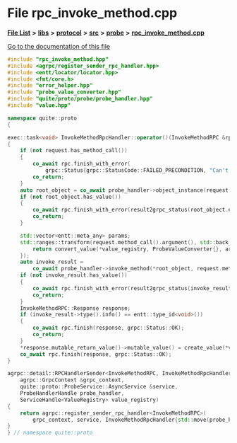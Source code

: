 

# File rpc\_invoke\_method.cpp

[**File List**](files.md) **>** [**libs**](dir_6719ab1f1f7655efc2fa43f7eb574fd1.md) **>** [**protocol**](dir_256d27db1e44b9b04d67f4c92d3fc698.md) **>** [**src**](dir_62c749a433f68b441b7c0425b5469d66.md) **>** [**probe**](dir_8a7b54f280cdd6b46c67f9938f379d86.md) **>** [**rpc\_invoke\_method.cpp**](rpc__invoke__method_8cpp.md)

[Go to the documentation of this file](rpc__invoke__method_8cpp.md)


```C++
#include "rpc_invoke_method.hpp"
#include <agrpc/register_sender_rpc_handler.hpp>
#include <entt/locator/locator.hpp>
#include <fmt/core.h>
#include "error_helper.hpp"
#include "probe_value_converter.hpp"
#include "quite/proto/probe/probe_handler.hpp"
#include "value.hpp"

namespace quite::proto
{

exec::task<void> InvokeMethodRpcHandler::operator()(InvokeMethodRPC &rpc, const InvokeMethodRPC::Request &request) const
{
    if (not request.has_method_call())
    {
        co_await rpc.finish_with_error(
            grpc::Status{grpc::StatusCode::FAILED_PRECONDITION, "Can't invoke a method without a passed method."});
        co_return;
    }
    auto root_object = co_await probe_handler->object_instance(request.object_id());
    if (not root_object.has_value())
    {
        co_await rpc.finish_with_error(result2grpc_status(root_object.error()));
        co_return;
    }

    std::vector<entt::meta_any> params;
    std::ranges::transform(request.method_call().argument(), std::back_inserter(params), [this](auto &&arg) {
        return convert_value(*value_registry, ProbeValueConverter{}, arg);
    });
    auto invoke_result =
        co_await probe_handler->invoke_method(*root_object, request.method_call().method_name(), std::move(params));
    if (not invoke_result.has_value())
    {
        co_await rpc.finish_with_error(result2grpc_status(invoke_result.error()));
        co_return;
    }
    InvokeMethodRPC::Response response;
    if (invoke_result->type().info() == entt::type_id<void>())
    {
        co_await rpc.finish(response, grpc::Status::OK);
        co_return;
    }
    *response.mutable_return_value()->mutable_value() = create_value(*value_registry, *invoke_result);
    co_await rpc.finish(response, grpc::Status::OK);
}

agrpc::detail::RPCHandlerSender<InvokeMethodRPC, InvokeMethodRpcHandler> make_rpc_invoke_method(
    agrpc::GrpcContext &grpc_context,
    quite::proto::ProbeService::AsyncService &service,
    ProbeHandlerHandle probe_handler,
    ServiceHandle<ValueRegistry> value_registry)
{
    return agrpc::register_sender_rpc_handler<InvokeMethodRPC>(
        grpc_context, service, InvokeMethodRpcHandler{std::move(probe_handler), std::move(value_registry)});
}
} // namespace quite::proto
```


